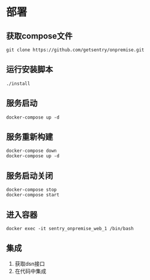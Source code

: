 # 部署

## 获取compose文件

```shell
git clone https://github.com/getsentry/onpremise.git
```

## 运行安装脚本

```shell
./install
```

## 服务启动

```shell
docker-compose up -d
```

## 服务重新构建

```shell
docker-compose down
docker-compose up -d
```

## 服务启动关闭

```shell
docker-compose stop
docker-compose start
```

## 进入容器

```shell
docker exec -it sentry_onpremise_web_1 /bin/bash
```

## 集成

1. 获取dsn接口
1. 在代码中集成
